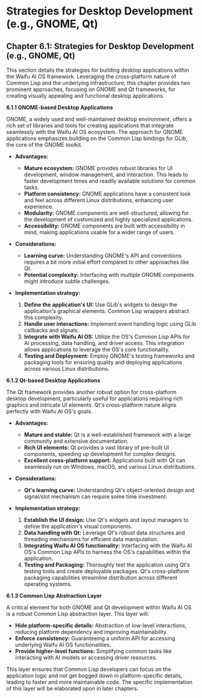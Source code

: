 # Strategies for Desktop Development (e.g., GNOME, Qt)

## Chapter 6.1: Strategies for Desktop Development (e.g., GNOME, Qt)

This section details the strategies for building desktop applications within the Waifu AI OS framework.  Leveraging the cross-platform nature of Common Lisp and the underlying infrastructure, this chapter provides two prominent approaches, focusing on GNOME and Qt frameworks, for creating visually appealing and functional desktop applications.

**6.1.1 GNOME-based Desktop Applications**

GNOME, a widely used and well-maintained desktop environment, offers a rich set of libraries and tools for creating applications that integrate seamlessly with the Waifu AI OS ecosystem.  The approach for GNOME applications emphasizes building on the Common Lisp bindings for GLib, the core of the GNOME toolkit.

* **Advantages:**
    * **Mature ecosystem:** GNOME provides robust libraries for UI development, window management, and interaction.  This leads to faster development times and readily available solutions for common tasks.
    * **Platform consistency:** GNOME applications have a consistent look and feel across different Linux distributions, enhancing user experience.
    * **Modularity:** GNOME components are well-structured, allowing for the development of customized and highly specialized applications.
    * **Accessibility:** GNOME components are built with accessibility in mind, making applications usable for a wider range of users.
* **Considerations:**
    * **Learning curve:**  Understanding GNOME's API and conventions requires a bit more initial effort compared to other approaches like Qt.
    * **Potential complexity:** Interfacing with multiple GNOME components might introduce subtle challenges.
* **Implementation strategy:**

    1. **Define the application's UI:** Use GLib's widgets to design the application's graphical elements. Common Lisp wrappers abstract this complexity.
    2. **Handle user interactions:**  Implement event handling logic using GLib callbacks and signals.
    3. **Integrate with Waifu AI OS:**  Utilize the OS's Common Lisp APIs for AI processing, data handling, and driver access.  This integration allows applications to leverage the OS's core functionality.
    4. **Testing and Deployment:**  Employ GNOME's testing frameworks and packaging tools for ensuring quality and deploying applications across various Linux distributions.

**6.1.2 Qt-based Desktop Applications**

The Qt framework provides another robust option for cross-platform desktop development, particularly useful for applications requiring rich graphics and intricate UI elements.  Qt's cross-platform nature aligns perfectly with Waifu AI OS's goals.

* **Advantages:**
    * **Mature and stable:** Qt is a well-established framework with a large community and extensive documentation.
    * **Rich UI elements:** Qt provides a vast library of pre-built UI components, speeding up development for complex designs.
    * **Excellent cross-platform support:** Applications built with Qt can seamlessly run on Windows, macOS, and various Linux distributions.
* **Considerations:**
    * **Qt's learning curve:** Understanding Qt's object-oriented design and signal/slot mechanism can require some time investment.
* **Implementation strategy:**

    1. **Establish the UI design:** Use Qt's widgets and layout managers to define the application's visual components.
    2. **Data handling with Qt:** Leverage Qt's robust data structures and threading mechanisms for efficient data manipulation.
    3. **Integrating Waifu AI OS functionality:** Interfacing with the Waifu AI OS's Common Lisp APIs to harness the OS's capabilities within the application.
    4. **Testing and Packaging:** Thoroughly test the application using Qt's testing tools and create deployable packages. Qt's cross-platform packaging capabilities streamline distribution across different operating systems.

**6.1.3 Common Lisp Abstraction Layer**

A critical element for both GNOME and Qt development within Waifu AI OS is a robust Common Lisp abstraction layer. This layer will:

* **Hide platform-specific details:**  Abstraction of low-level interactions, reducing platform dependency and improving maintainability.
* **Enforce consistency:** Guaranteeing a uniform API for accessing underlying Waifu AI OS functionalities.
* **Provide higher-level functions:** Simplifying common tasks like interacting with AI models or accessing driver resources.


This layer ensures that Common Lisp developers can focus on the application logic and not get bogged down in platform-specific details, leading to faster and more maintainable code.  The specific implementation of this layer will be elaborated upon in later chapters.


<a id='chapter-6-2'></a>

